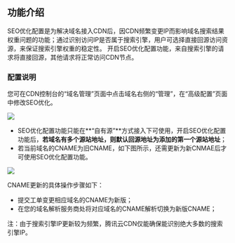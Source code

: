 ## 功能介绍

SEO优化配置是为解决域名接入CDN后，因CDN频繁变更IP而影响域名搜索结果权重问题的功能；通过识别访问IP是否属于搜索引擎，用户可选择直接回源访问资源，来保证搜索引擎权重的稳定性。
开启SEO优化配置功能，来自搜索引擎的请求将直接回源，其他请求将正常访问CDN节点。

### 配置说明

您可在CDN控制台的“域名管理”页面中点击域名右侧的“管理”，在“高级配置”页面中修改SEO优化。

![](https://mccdn.qcloud.com/static/img/d9643dcd9a8d747fc79642cdaf059499/SEO.png)

+ SEO优化配置功能只能在**“自有源”**方式接入下可使用，开启SEO优化配置功能后，**若域名有多个源站地址，则默认回源地址为添加的第一个源站地址**；
+ 若当前域名的CNAME为旧CNAME，如下图所示，还需更新为新CNMAE后才可使用SEO优化配置功能。

![](https://mccdn.qcloud.com/static/img/80afb8cf5a858e91d596f5a3be86f70d/seo.png)

CNAME更新的具体操作步骤如下：
+ 提交工单变更相应域名的CNAME为新版；
+ 在您的域名解析服务商处将对应域名的CNAME解析切换为新版CNAME；

注：由于搜索引擎IP更新较为频繁，腾讯云CDN仅能确保能识别绝大多数的搜索引擎IP。